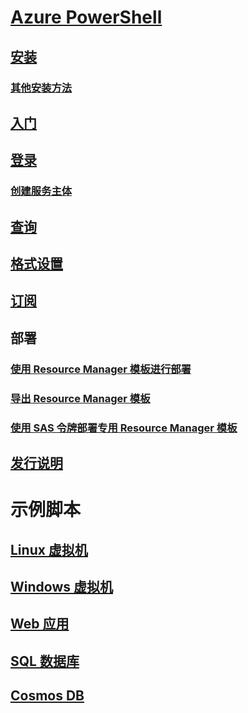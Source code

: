 # [Azure PowerShell](overview.md)
## [安装](install-azurerm-ps.md)
### [其他安装方法](other-install.md)
## [入门](get-started-azureps.md)
## [登录](authenticate-azureps.md)
### [创建服务主体](create-azure-service-principal-azureps.md)
## [查询](queries-azureps.md)
## [格式设置](formatting-output.md)
## [订阅](manage-subscriptions-azureps.md)
## 部署
### [使用 Resource Manager 模板进行部署](https://docs.microsoft.com/azure/azure-resource-manager/resource-group-template-deploy)
### [导出 Resource Manager 模板](https://docs.microsoft.com/azure/azure-resource-manager/resource-manager-export-template-powershell)
### [使用 SAS 令牌部署专用 Resource Manager 模板](https://docs.microsoft.com/azure/azure-resource-manager/resource-manager-powershell-sas-token)
## [发行说明](release-notes-azureps.md)

# 示例脚本
## [Linux 虚拟机](https://docs.microsoft.com/azure/virtual-machines/linux/powershell-samples?toc=%2fpowershell%2fmodule%2ftoc.json)
## [Windows 虚拟机](https://docs.microsoft.com/azure/virtual-machines/windows/powershell-samples?toc=%2fpowershell%2fmodule%2ftoc.json)
## [Web 应用](https://docs.microsoft.com/azure/app-service-web/app-service-powershell-samples?toc=%2fpowershell%2fmodule%2ftoc.json)
## [SQL 数据库](https://docs.microsoft.com/azure/sql-database/sql-database-powershell-samples?toc=%2fpowershell%2fmodule%2ftoc.json)
## [Cosmos DB](https://docs.microsoft.com/azure/cosmos-db/powershell-samples?toc=%2fpowershell%2fmodules%2ftoc.json)
